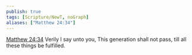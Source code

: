 ```yaml
---
publish: true
tags: [Scripture/NewT, noGraph]
aliases: ["Matthew 24:34"]
---
```

[Matthew 24:34](https://churchofjesuschrist.org/study/scriptures/nt/matt/24?lang=eng&id=p34#p34) Verily I say unto you, This generation shall not pass, till all these things be fulfilled.
